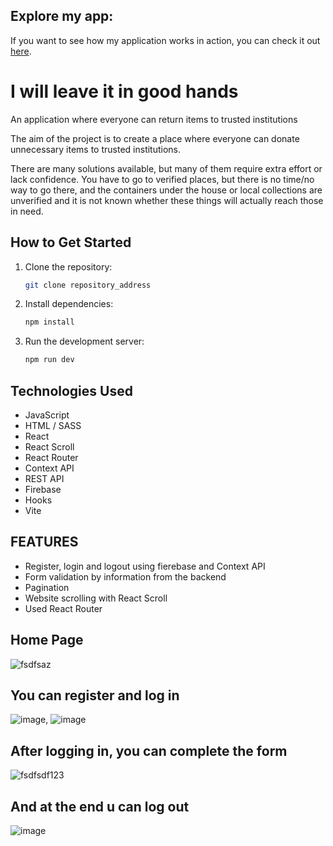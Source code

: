 ## Explore my app:

If you want to see how my application works in action, you can check it out [here](https://i-will-leave-it-in-good-hands.netlify.app/).

# I will leave it in good hands
An application where everyone can return items to trusted institutions

The aim of the project is to create a place where everyone can donate unnecessary items to trusted institutions.

There are many solutions available, but many of them require extra effort or lack confidence. You have to go to verified places, but there is no time/no way to go there, and the containers under the house or local collections are unverified and it is not known whether these things will actually reach those in need.

## How to Get Started

1. Clone the repository:
   ```sh
   git clone repository_address
2. Install dependencies:
   ```sh
   npm install
3. Run the development server:
   ```sh
   npm run dev

## Technologies Used
- JavaScript
- HTML / SASS
- React
- React Scroll
- React Router
- Context API
- REST API
- Firebase
- Hooks
- Vite
  

## FEATURES
- Register, login and logout using fierebase and Context API
- Form validation by information from the backend
- Pagination
- Website scrolling with React Scroll
- Used React Router
  

## Home Page
![fsdfsaz](https://github.com/JakubDomarecki/I-will-leave-it-in-good-hands/assets/160236789/84a29590-91ce-4dc3-b37b-eec530e16961)


## You can register and log in
![image](https://github.com/JakubDomarecki/I-will-leave-it-in-good-hands/assets/160236789/8c085416-6d93-4580-8747-0c9b418c9a9a), ![image](https://github.com/JakubDomarecki/I-will-leave-it-in-good-hands/assets/160236789/eede1b17-9b28-4b7f-b312-e5298da888b3)

## After logging in, you can complete the form
![fsdfsdf123](https://github.com/JakubDomarecki/I-will-leave-it-in-good-hands/assets/160236789/d6fca628-9823-4e5c-9282-1d164ec54c6f)

## And at the end u can log out
![image](https://github.com/JakubDomarecki/I-will-leave-it-in-good-hands/assets/160236789/7a914d4e-5963-4cb4-b4f8-328e396ba45c)
